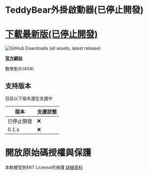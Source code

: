 # TeddyBear外掛啟動器(已停止開發)
# **[下載最新版(已停止開發)](https://github.com/Bearshenmin/TeddyBear_Luncher/releases)**


<img alt="GitHub Downloads (all assets, latest release)" src="https://img.shields.io/github/downloads/Bearshenmin/TeddyBear_Luncher/latest/total">



**[官方網站](https://bearshenmin.github.io/)**

教學影片(404)

## 支持版本

目前以下版本還在支援中

| 版本    | 支援狀態         |
| ------- | ------------------ |
| 已停止開發 | ❌ |
| 0.1.x   | ❌ |

# 開放原始碼授權與保護
本軟體受到MIT License的保護
[詳細資料](LICENSE)

